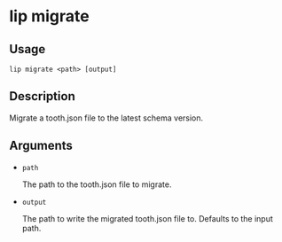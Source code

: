 # lip migrate

## Usage

```shell
lip migrate <path> [output]
```

## Description

Migrate a tooth.json file to the latest schema version.

## Arguments

- `path`

  The path to the tooth.json file to migrate.

- `output`

  The path to write the migrated tooth.json file to. Defaults to the input path.
